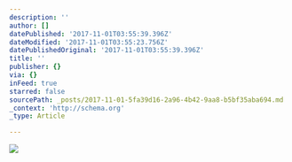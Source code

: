 ```yaml
---
description: ''
author: []
datePublished: '2017-11-01T03:55:39.396Z'
dateModified: '2017-11-01T03:55:23.756Z'
datePublishedOriginal: '2017-11-01T03:55:39.396Z'
title: ''
publisher: {}
via: {}
inFeed: true
starred: false
sourcePath: _posts/2017-11-01-5fa39d16-2a96-4b42-9aa8-b5bf35aba694.md
_context: 'http://schema.org'
_type: Article

---
```

![](https://the-grid-user-content.s3-us-west-2.amazonaws.com/00d1ae4e-beaf-45ec-bfde-7de58d55c038.png)
